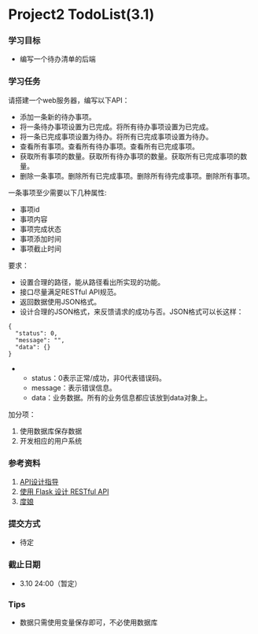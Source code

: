 # Project2 TodoList(3.1)

### 学习目标

- 编写一个待办清单的后端



### 学习任务

请搭建一个web服务器，编写以下API：

- 添加一条新的待办事项。
- 将一条待办事项设置为已完成。将所有待办事项设置为已完成。
- 将一条已完成事项设置为待办。将所有已完成事项设置为待办。
- 查看所有事项。查看所有待办事项。查看所有已完成事项。
- 获取所有事项的数量。获取所有待办事项的数量。获取所有已完成事项的数量。
- 删除一条事项。删除所有已完成事项。删除所有待完成事项。删除所有事项。



一条事项至少需要以下几种属性:

- 事项id
- 事项内容
- 事项完成状态
- 事项添加时间
- 事项截止时间



要求：

- 设置合理的路径，能从路径看出所实现的功能。
- 接口尽量满足RESTful API规范。
- 返回数据使用JSON格式。
- 设计合理的JSON格式，来反馈请求的成功与否。JSON格式可以长这样：

```
{
  "status": 0,
  "message": "",
  "data": {}
}
```

- - status：0表示正常/成功，非0代表错误码。
  - message：表示错误信息。
  - data：业务数据。所有的业务信息都应该放到data对象上。



加分项：
1. 使用数据库保存数据
2. 开发相应的用户系统



### 参考资料

1. [API设计指导](https://github.com/interagent/http-api-design)
2. [使用 Flask 设计 RESTful API](http://www.pythondoc.com/flask-restful/first.html)
3. [度娘](https://baidu.com)



### 提交方式

- 待定



### 截止日期

- 3.10 24:00（暂定）



### Tips

- 数据只需使用变量保存即可，不必使用数据库

